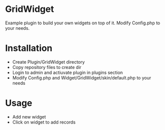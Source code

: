 GridWidget
==========

Example plugin to build your own widgets on top of it.
Modify Config.php to your needs.

Installation
==========
- Create Plugin/GridWidget directory
- Copy repository files to create dir
- Login to admin and actiuvate plugin in  plugins section
- Modify Config.php and Widget/GridWidget/skin/default.php to your needs

Usage
==========
- Add new widget
- Click on widget to add records

